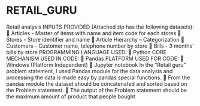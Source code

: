 # RETAIL_GURU
Retail analysis
INPUTS PROVIDED (Attached zip has the following datasets):
 Articles - Master of items with name and item code for each stores
 Stores - Store identifier and name
 Article Hierarchy – Categorization
 Customers - Customer name, telephone number by store
 Bills - 3 months’ bills by store
PROGRAMMING LANGUAGE USED:  Python
CORE MECHANISM USED IN CODE:  Pandas
PLATFORM USED FOR CODE:
 Windows (Platform Independent)
 Jupyter notebook
In the "Retail guru" problem statement, I used Pandas module for the data analysis and processing the data is made easy by pandas special functions.
 From the pandas module the dataset should be concatenated and sorted based on the Problem statement.
 The output of the Problem statement should be the maximum amount of product that people bought
